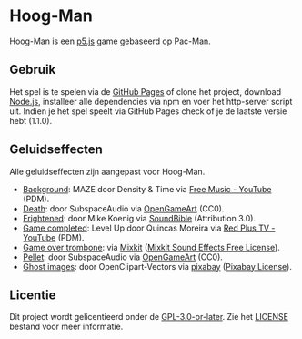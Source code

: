 # Hoog-Man
Hoog-Man is een [p5.js](https://p5js.org/) game gebaseerd op Pac-Man.
## Gebruik
Het spel is te spelen via de [GitHub Pages](https://dylansealy.github.io/Hoog-Man/dist/) of clone het project, download [Node.js](https://nodejs.org/en/download/), installeer alle dependencies via npm en voer het http-server script uit. Indien je het spel speelt via GitHub Pages check of je de laatste versie hebt (1.1.0).
## Geluidseffecten
Alle geluidseffecten zijn aangepast voor Hoog-Man.
* [Background](dist/assets/audio/background.webm): MAZE door Density & Time via [Free Music - YouTube](https://www.youtube.com/watch?v=OuRvOCf9mJ4&list=PLwJjxqYuirCLkq42mGw4XKGQlpZSfxsYd&index=3) (PDM).
* [Death](dist/assets/audio/death.webm): door SubspaceAudio via [OpenGameArt](https://opengameart.org/content/512-sound-effects-8-bit-style) (CC0).
* [Frightened](dist/assets/audio/frightened.webm): door Mike Koenig via [SoundBible](http://soundbible.com/1258-Tick-Tock.html) (Attribution 3.0).
* [Game completed](dist/assets/audio/gameCompleted.webm): Level Up door Quincas Moreira via [Red Plus TV - YouTube](https://www.youtube.com/watch?v=5FiWRmMzVbo) (PDM).
* [Game over trombone](dist/assets/audio/gameOver.webm): via [Mixkit](https://mixkit.co/free-sound-effects/game-over) ([Mixkit Sound Effects Free License](https://mixkit.co/license/#sfxFree_)).
* [Pellet](dist/assets/audio/pellet.webm): door SubspaceAudio via [OpenGameArt](https://opengameart.org/content/512-sound-effects-8-bit-style) (CC0).
* [Ghost images](dist/assets/images/): door OpenClipart-Vectors via [pixabay](https://pixabay.com/images/search/pacman/) ([Pixabay License](https://pixabay.com/service/license/)).
## Licentie
Dit project wordt gelicentieerd onder de [GPL-3.0-or-later](https://spdx.org/licenses/GPL-3.0-or-later.html). Zie het [LICENSE](LICENSE) bestand voor meer informatie.
